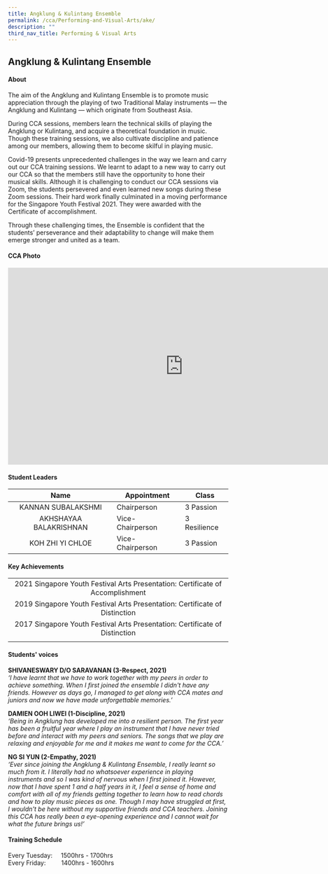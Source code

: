 ```yaml
---
title: Angklung & Kulintang Ensemble
permalink: /cca/Performing-and-Visual-Arts/ake/
description: ""
third_nav_title: Performing & Visual Arts
---
```

## Angklung & Kulintang Ensemble

#### About
The aim of the Angklung and Kulintang Ensemble is to promote music appreciation through the playing of two Traditional Malay instruments — the Angklung and Kulintang — which originate from Southeast Asia.

During CCA sessions, members learn the technical skills of playing the Angklung or Kulintang, and acquire a theoretical foundation in music. Though these training sessions, we also cultivate discipline and patience among our members, allowing them to become skilful in playing music.

Covid-19 presents unprecedented challenges in the way we learn and carry out our CCA training sessions. We learnt to adapt to a new way to carry out our CCA so that the members still have the opportunity to hone their musical skills. Although it is challenging to conduct our CCA sessions via Zoom, the students persevered and even learned new songs during these Zoom sessions. Their hard work finally culminated in a moving performance for the Singapore Youth Festival 2021. They were awarded with the Certificate of accomplishment.

Through these challenging times, the Ensemble is confident that the students’ perseverance and their adaptability to change will make them emerge stronger and united as a team.

#### CCA Photo
<iframe allowfullscreen="true" height="450" width="800" frameborder="0" src="https://docs.google.com/presentation/d/e/2PACX-1vSTHevyZUc4KFSmLbYO-GSlyeGXpdjH3sPFhbey6reQj3U57k8BBODokYpeUZhxl92hihTsCYTXQw7D/embed?start=false&amp;loop=false&amp;delayms=3000"></iframe>

#### Student Leaders

| Name | Appointment | Class |
|:---:|---|---|
| KANNAN SUBALAKSHMI | Chairperson | 3 Passion |
| AKHSHAYAA BALAKRISHNAN | Vice- Chairperson | 3 Resilience |
| KOH ZHI YI CHLOE | Vice- Chairperson | 3 Passion |

#### Key Achievements

|   |
|:-:|
| 2021 Singapore Youth Festival Arts Presentation: Certificate of Accomplishment  |
|  2019 Singapore Youth Festival Arts Presentation: Certificate of Distinction |
| 2017 Singapore Youth Festival Arts Presentation: Certificate of Distinction  |
|   |

#### Students' voices
**SHIVANESWARY D/O SARAVANAN (3-Respect, 2021)** <br>
_‘I have learnt that we have to work together with my peers in order to achieve something. When I first joined the ensemble I didn't have any friends. However as days go, I managed to get along with CCA mates and juniors and now we have made unforgettable memories.’_  
  
**DAMIEN OOH LIWEI (1-Discipline, 2021)** <br>
_‘Being in Angklung has developed me into a resilient person. The first year has been a fruitful year where I play an instrument that I have never tried before and interact with my peers and seniors. The songs that we play are relaxing and enjoyable for me and it makes me want to come for the CCA.’_  
  
**NG SI YUN (2-Empathy, 2021)** <br>
_‘Ever since joining the Angklung &amp; Kulintang Ensemble, I really learnt so much from it. I literally had no whatsoever experience in playing instruments and so I was kind of nervous when I first joined it. However, now that I have spent 1 and a half years in it, I feel a sense of home and comfort with all of my friends getting together to learn how to read chords and how to play music pieces as one. Though I may have struggled at first, I wouldn't be here without my supportive friends and CCA teachers. Joining this CCA has really been a eye-opening experience and I cannot wait for what the future brings us!’_  

#### Training Schedule
Every Tuesday:     1500hrs - 1700hrs<br>
Every Friday:         1400hrs - 1600hrs
